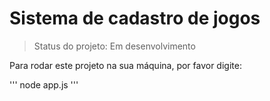 # Sistema de cadastro de jogos

>Status do projeto: Em desenvolvimento

Para rodar este projeto na sua máquina, por favor digite:

'''
node app.js
'''
